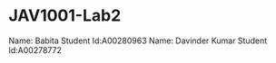 # JAV1001-Lab2
Name: Babita          Student   Id:A00280963
Name: Davinder Kumar   Student Id:A00278772
